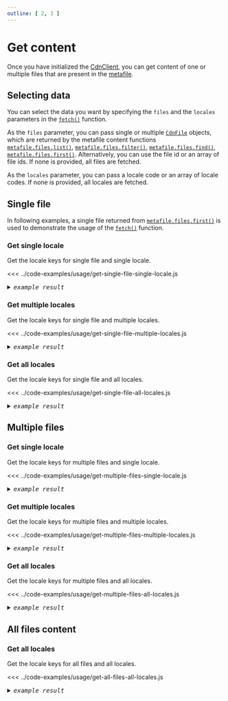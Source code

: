 ```yaml
---
outline: [ 2, 3 ]
---
```


# Get content

Once you have initialized the [CdnClient](../reference/client-api.md#constructor), you can get content of one or multiple files that are present in
the [metafile](../get-started/metafile.md).

## Selecting data

You can select the data you want by specifying the `files` and the `locales` parameters in the [`fetch()`](../reference/client-api.md#fetch-options) function.

As the `files` parameter, you can pass single or multiple [`CdnFile`](../reference/types.md#cdnfile) objects, which are returned by the metafile content
functions [`metafile.files.list()`](../reference/client-api.md#metafile-files-list), [`metafile.files.filter()`](../reference/client-api.md#metafile-files-filter-options), [`metafile.files.find()`](../reference/client-api.md#metafile-files-find-options), [`metafile.files.first()`](../reference/client-api.md#metafile-files-first).
Alternatively, you can use the file id or an array of file ids. If none is provided, all files are fetched.

As the `locales` parameter, you can pass a locale code or an array of locale codes. If none is provided, all locales are fetched.

## Single file

In following examples, a single file returned from [`metafile.files.first()`](../reference/client-api.md#metafile-files-first) is used to demonstrate the usage of the [`fetch()`](../reference/client-api.md#fetch-options) function.

### Get single locale

Get the locale keys for single file and single locale.

<<< ../code-examples/usage/get-single-file-single-locale.js

<details><summary><i><samp>example result</samp></i></summary>

<<< ../code-examples/usage/results/get-single-file-single-locale.js
</details>

### Get multiple locales

Get the locale keys for single file and multiple locales.

<<< ../code-examples/usage/get-single-file-multiple-locales.js

<details><summary><i><samp>example result</samp></i></summary>

<<< ../code-examples/usage/results/get-single-file-multiple-locales.js
</details>

### Get all locales

Get the locale keys for single file and all locales.

<<< ../code-examples/usage/get-single-file-all-locales.js

<details><summary><i><samp>example result</samp></i></summary>

<<< ../code-examples/usage/results/get-single-file-all-locales.js
</details>

## Multiple files

### Get single locale

Get the locale keys for multiple files and single locale.

<<< ../code-examples/usage/get-multiple-files-single-locale.js

<details><summary><i><samp>example result</samp></i></summary>

<<< ../code-examples/usage/results/get-multiple-files-single-locale.js
</details>

### Get multiple locales

Get the locale keys for multiple files and multiple locales.

<<< ../code-examples/usage/get-multiple-files-multiple-locales.js

<details><summary><i><samp>example result</samp></i></summary>

<<< ../code-examples/usage/results/get-multiple-files-multiple-locales.js
</details>

### Get all locales

Get the locale keys for multiple files and all locales.

<<< ../code-examples/usage/get-multiple-files-all-locales.js

<details><summary><i><samp>example result</samp></i></summary>

<<< ../code-examples/usage/results/get-multiple-files-all-locales.js
</details>

## All files content

### Get all locales

Get the locale keys for all files and all locales.

<<< ../code-examples/usage/get-all-files-all-locales.js

<details><summary><i><samp>example result</samp></i></summary>

<<< ../code-examples/usage/results/get-all-files-all-locales.js
</details>
